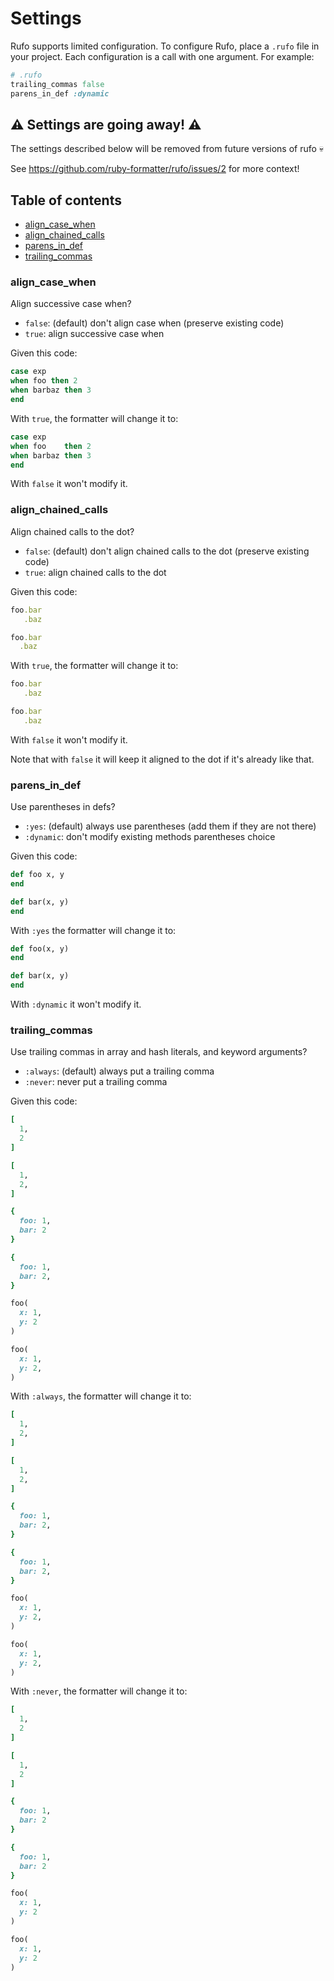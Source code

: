 # Settings

Rufo supports limited configuration.
To configure Rufo, place a `.rufo` file in your project.
Each configuration is a call with one argument. For example:

```ruby
# .rufo
trailing_commas false
parens_in_def :dynamic
```

## :warning: Settings are going away! :warning:

The settings described below will be removed from future versions of rufo :skull:

See https://github.com/ruby-formatter/rufo/issues/2 for more context!

## Table of contents

- [align_case_when](#align_case_when)
- [align_chained_calls](#align_chained_calls)
- [parens_in_def](#parens_in_def)
- [trailing_commas](#trailing_commas)

### align_case_when

Align successive case when?

- `false`: (default) don't align case when (preserve existing code)
- `true`: align successive case when

Given this code:

```ruby
case exp
when foo then 2
when barbaz then 3
end
```

With `true`, the formatter will change it to:

```ruby
case exp
when foo    then 2
when barbaz then 3
end
```

With `false` it won't modify it.

### align_chained_calls

Align chained calls to the dot?

- `false`: (default) don't align chained calls to the dot (preserve existing code)
- `true`: align chained calls to the dot

Given this code:

```ruby
foo.bar
   .baz

foo.bar
  .baz
```

With `true`, the formatter will change it to:

```ruby
foo.bar
   .baz

foo.bar
   .baz
```

With `false` it won't modify it.

Note that with `false` it will keep it aligned to the dot if it's already like that.

### parens_in_def

Use parentheses in defs?

- `:yes`: (default) always use parentheses (add them if they are not there)
- `:dynamic`: don't modify existing methods parentheses choice

Given this code:

```ruby
def foo x, y
end

def bar(x, y)
end
```

With `:yes` the formatter will change it to:

```ruby
def foo(x, y)
end

def bar(x, y)
end
```

With `:dynamic` it won't modify it.

### trailing_commas

Use trailing commas in array and hash literals, and keyword arguments?

- `:always`: (default) always put a trailing comma
- `:never`: never put a trailing comma

Given this code:

```ruby
[
  1,
  2
]

[
  1,
  2,
]

{
  foo: 1,
  bar: 2
}

{
  foo: 1,
  bar: 2,
}

foo(
  x: 1,
  y: 2
)

foo(
  x: 1,
  y: 2,
)
```

With `:always`, the formatter will change it to:

```ruby
[
  1,
  2,
]

[
  1,
  2,
]

{
  foo: 1,
  bar: 2,
}

{
  foo: 1,
  bar: 2,
}

foo(
  x: 1,
  y: 2,
)

foo(
  x: 1,
  y: 2,
)
```
With `:never`, the formatter will change it to:

```ruby
[
  1,
  2
]

[
  1,
  2
]

{
  foo: 1,
  bar: 2
}

{
  foo: 1,
  bar: 2
}

foo(
  x: 1,
  y: 2
)

foo(
  x: 1,
  y: 2
)
```
